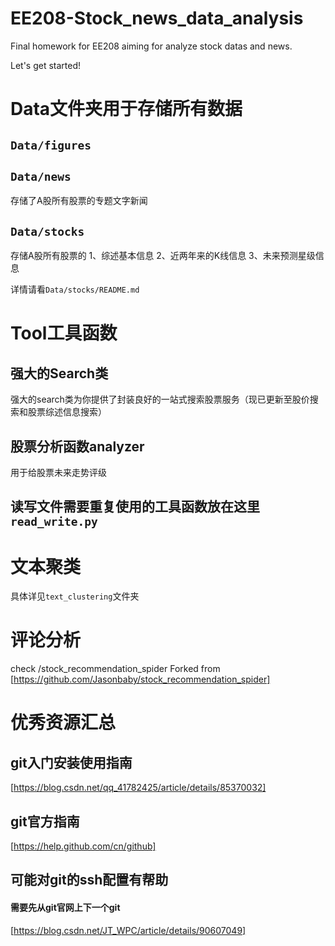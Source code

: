 # EE208-Stock_news_data_analysis
Final homework for EE208 aiming for analyze stock datas and news.

Let's get started!
# Data文件夹用于存储所有数据
## `Data/figures`
## `Data/news`
存储了A股所有股票的专题文字新闻

## `Data/stocks`
存储A股所有股票的
1、综述基本信息
2、近两年来的K线信息
3、未来预测星级信息

详情请看`Data/stocks/README.md`

# Tool工具函数
## 强大的Search类
强大的search类为你提供了封装良好的一站式搜索股票服务（现已更新至股价搜索和股票综述信息搜索）
## 股票分析函数analyzer
用于给股票未来走势评级
## 读写文件需要重复使用的工具函数放在这里 `read_write.py`


# 文本聚类
具体详见`text_clustering`文件夹

# 评论分析
check /stock_recommendation_spider
Forked from [https://github.com/Jasonbaby/stock_recommendation_spider]


# 优秀资源汇总
## git入门安装使用指南
   [https://blog.csdn.net/qq_41782425/article/details/85370032]
## git官方指南
   [https://help.github.com/cn/github]
## 可能对git的ssh配置有帮助
#### 需要先从git官网上下一个git
   [https://blog.csdn.net/JT_WPC/article/details/90607049]
 
